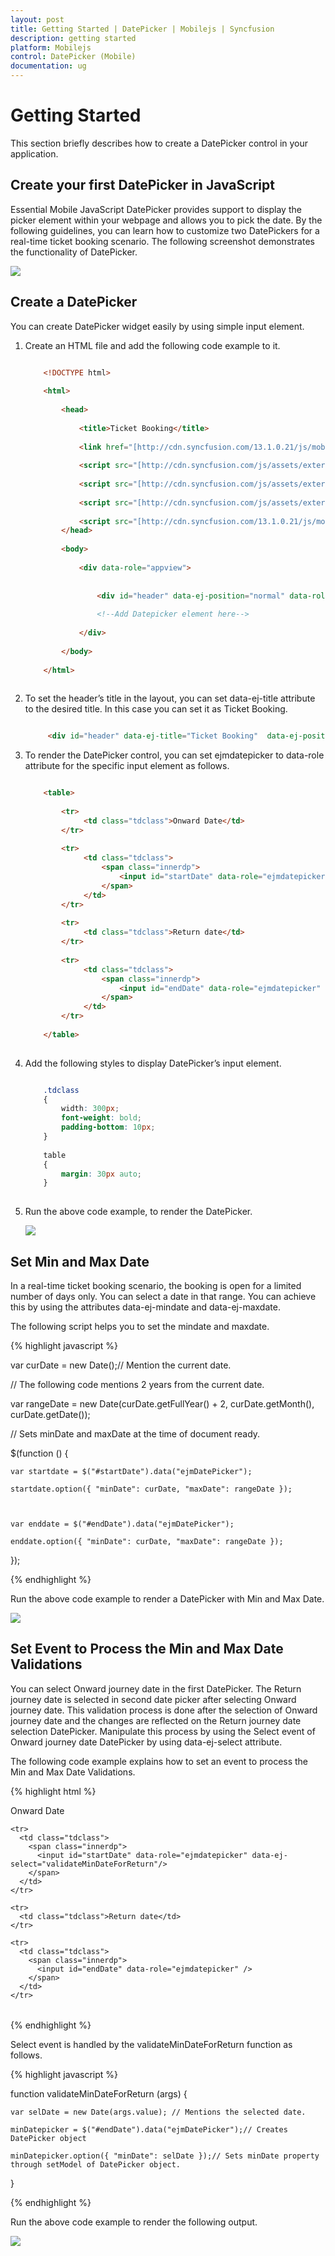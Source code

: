 ```yaml
---
layout: post
title: Getting Started | DatePicker | Mobilejs | Syncfusion
description: getting started
platform: Mobilejs
control: DatePicker (Mobile)
documentation: ug
---
```


# Getting Started

This section briefly describes how to create a DatePicker control in your application.

## Create your first DatePicker in JavaScript

Essential Mobile JavaScript DatePicker provides support to display the picker element within your webpage and allows you to pick the date. By the following guidelines, you can learn how to customize two DatePickers for a real-time ticket booking scenario. The following screenshot demonstrates the functionality of DatePicker.

![](Getting-Started_images/Getting-Started_img1.png)



## Create a DatePicker

You can create DatePicker widget easily by using simple input element. 

1. Create an HTML file and add the following code example to it.

   ~~~ html
   
	   <!DOCTYPE html>
	   
	   <html>
	   
		   <head>
		   
			   <title>Ticket Booking</title>
			  			   
			   <link href="[http://cdn.syncfusion.com/13.1.0.21/js/mobile/ej.mobile.all.min.css](http://cdn.syncfusion.com/13.1.0.21/js/mobile/ej.mobile.all.min.css)" rel="stylesheet" />
			   
			   <script src="[http://cdn.syncfusion.com/js/assets/external/jquery-1.10.2.min.js](http://cdn.syncfusion.com/js/assets/external/jquery-1.10.2.min.js)"></script>                
			   
			   <script src="[http://cdn.syncfusion.com/js/assets/external/jsrender.min.js](http://cdn.syncfusion.com/js/assets/external/jsrender.min.js)"></script>
			   
			   <script src="[http://cdn.syncfusion.com/js/assets/external/jquery.globalize.min.js](http://cdn.syncfusion.com/js/assets/external/jquery.globalize.js)"></script>
			   
			   <script src="[http://cdn.syncfusion.com/13.1.0.21/js/mobile/ej.mobile.all.min.js](http://cdn.syncfusion.com/13.1.0.21/js/mobile/ej.mobile.all.min.js)"></script>
		   </head>
		   
		   <body>
		   
			   <div data-role="appview">
			   
				   
				   <div id="header" data-ej-position="normal" data-role="ejmheader"></div>
				  
				   <!--Add Datepicker element here-->
			   
			   </div>
		   
		   </body>
		   
	   </html>
	   
   ~~~ 

2. To set the header’s title in the layout, you can set data-ej-title attribute to the desired title. In this case you can set it as Ticket Booking.

   ~~~ html
   
		<div id="header" data-ej-title="Ticket Booking"  data-ej-position="normal" data-role="ejmheader"></div>
   
   ~~~  

3. To render the DatePicker control, you can set ejmdatepicker to data-role attribute for the specific input element as follows.

   ~~~ html
   
	   <table>
	   
		   <tr>
		   		<td class="tdclass">Onward Date</td>
		   </tr>
		  
		   <tr>
		   		<td class="tdclass">
		   			<span class="innerdp">
						<input id="startDate" data-role="ejmdatepicker" />
		   			</span>
		   		</td>
		   </tr>
		  
		   <tr>
				<td class="tdclass">Return date</td>
		   </tr>
		  
		   <tr>
				<td class="tdclass">
					<span class="innerdp">
						<input id="endDate" data-role="ejmdatepicker" />
					</span>
				</td>
		   </tr>
		 
	   </table>
	 
   ~~~
   

4. Add the following styles to display DatePicker’s input element.

   ~~~ css
   
	   .tdclass
	   {
		   width: 300px;
		   font-weight: bold;
		   padding-bottom: 10px;
	   }
	   
	   table
	   {
		   margin: 30px auto;
	   }
	   
   ~~~
   


5. Run the above code example, to render the DatePicker.

   ![](Getting-Started_images/Getting-Started_img2.png)


## Set Min and Max Date 

In a real-time ticket booking scenario, the booking is open for a limited number of days only. You can select a date in that range. You can achieve this by using the attributes data-ej-mindate and data-ej-maxdate. 

The following script helps you to set the mindate and maxdate.

{% highlight javascript %}

var curDate = new Date();// Mention the current date.

// The following code mentions 2 years from the current date.

var rangeDate = new Date(curDate.getFullYear() + 2, curDate.getMonth(), curDate.getDate());



// Sets minDate and maxDate at the time of document ready.

$(function () {

	var startdate = $("#startDate").data("ejmDatePicker");

	startdate.option({ "minDate": curDate, "maxDate": rangeDate });



	var enddate = $("#endDate").data("ejmDatePicker");

	enddate.option({ "minDate": curDate, "maxDate": rangeDate });

});

{% endhighlight %}

Run the above code example to render a DatePicker with Min and Max Date.

![](Getting-Started_images/Getting-Started_img3.png)

## Set Event to Process the Min and Max Date Validations

You can select Onward journey date in the first DatePicker. The Return journey date is selected in second date picker after selecting Onward journey date. This validation process is done after the selection of Onward journey date and the changes are reflected on the Return journey date selection DatePicker. Manipulate this process by using the Select event of Onward journey date DatePicker by using data-ej-select attribute. 

The following code example explains how to set an event to process the Min and Max Date Validations.

{% highlight html %}

<table>

<tr>
  <td class="tdclass">Onward Date</td>
</tr>

	<tr>
	  <td class="tdclass">
		<span class="innerdp">
		  <input id="startDate" data-role="ejmdatepicker" data-ej-select="validateMinDateForReturn"/>
		</span>
	  </td>
	</tr>                     

	<tr>
	  <td class="tdclass">Return date</td>
	</tr>

	<tr>
	  <td class="tdclass">
		<span class="innerdp">
		  <input id="endDate" data-role="ejmdatepicker" />
		</span>
	  </td>
	</tr>

</table>

{% endhighlight %}

Select event is handled by the validateMinDateForReturn function as follows.

{% highlight javascript %}

function validateMinDateForReturn (args) {

	var selDate = new Date(args.value); // Mentions the selected date.

	minDatepicker = $("#endDate").data("ejmDatePicker");// Creates DatePicker object

	minDatepicker.option({ "minDate": selDate });// Sets minDate property through setModel of DatePicker object.

}

{% endhighlight %}

Run the above code example to render the following output.

![](Getting-Started_images/Getting-Started_img4.png)